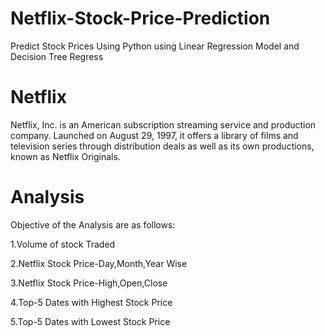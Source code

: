 

# Netflix-Stock-Price-Prediction
Predict Stock Prices Using  Python using Linear Regression Model and Decision Tree Regress


# Netflix
Netflix, Inc. is an American subscription streaming service and production company. Launched on August 29, 1997, it offers a library of films and television series through distribution deals as well as its own productions, known as Netflix Originals.



# Analysis
Objective of the Analysis are as follows:

1.Volume of stock Traded

2.Netflix Stock Price-Day,Month,Year Wise

3.Netflix Stock Price-High,Open,Close

4.Top-5 Dates with Highest Stock Price

5.Top-5 Dates with Lowest Stock Price


